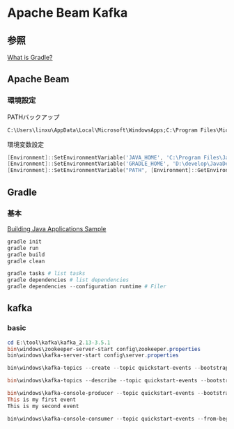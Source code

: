 # Apache Beam Kafka #

## 参照 ##

[What is Gradle?](https://docs.gradle.org/current/userguide/what_is_gradle.html#what_is_gradle)

## Apache Beam ##

### 環境設定 ###

PATHバックアップ

~~~txt
C:\Users\linxu\AppData\Local\Microsoft\WindowsApps;C:\Program Files\Microsoft VS Code\bin;C:\Users\linxu\AppData\Local\GitHubDesktop\bin;C:\Program Files\NVIDIA GPU Computing Toolkit\CUDA\v10.1\bin;C:\Program Files\NVIDIA GPU Computing Toolkit\CUDA\v10.1\extras\CUPTI\libx64;C:\Program Files\NVIDIA GPU Computing Toolkit\CUDA\v10.1\include;C:\tools\cuda\bin;c:\users\linxu\appdata\local\programs\python\python37\Scripts;D:\Program Files\Graphviz\bin;C:\Program Files\Java\jdk-11.0.1\bin;C:\Users\linxu\AppData\Roaming\npm;C:\Program Files\nodejs;C:\Users\linxu\.dotnet\tools;%USERPROFILE%\AppData\Local\Microsoft\WindowsApps;D:\flutter\flutter\bin;%USERPROFILE%\go\bin;C:\Users\linxu\AppData\Local\Google\Cloud SDK\google-cloud-sdk\bin;%USERPROFILE%\.dotnet\tools
~~~

環境変数設定

~~~powershell
[Environment]::SetEnvironmentVariable('JAVA_HOME', 'C:\Program Files\Java\jdk-17.0.2', 'User')
[Environment]::SetEnvironmentVariable('GRADLE_HOME', 'D:\develop\JavaDev\gradle-7.5', 'User')
[Environment]::SetEnvironmentVariable("PATH", [Environment]::GetEnvironmentVariable('PATH',[EnvironmentVariableTarget]::User) + ";%JAVA_HOME%\bin;%GRADLE_HOME%\bin", [EnvironmentVariableTarget]::User)
~~~

## Gradle ##

### 基本 ###

[Building Java Applications Sample](https://docs.gradle.org/current/samples/sample_building_java_applications.html)

~~~powershell
gradle init
gradle run
gradle build
gradle clean
~~~

~~~powershell
gradle tasks # list tasks
gradle dependencies # list dependencies
gradle dependencies --configuration runtime # Filer
~~~

## kafka ##

### basic ###

~~~powershell
cd E:\tool\kafka\kafka_2.13-3.5.1
bin\windows\zookeeper-server-start config\zookeeper.properties
bin\windows\kafka-server-start config\server.properties

bin\windows\kafka-topics --create --topic quickstart-events --bootstrap-server localhost:9092

bin\windows\kafka-topics --describe --topic quickstart-events --bootstrap-server localhost:9092

bin\windows\kafka-console-producer --topic quickstart-events --bootstrap-server localhost:9092
This is my first event
This is my second event

bin\windows\kafka-console-consumer --topic quickstart-events --from-beginning --bootstrap-server localhost:9092
~~~
